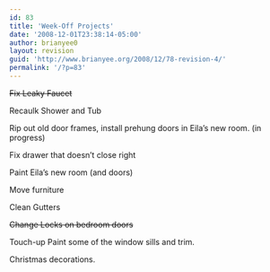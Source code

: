 ```yaml
---
id: 83
title: 'Week-Off Projects'
date: '2008-12-01T23:38:14-05:00'
author: brianyee0
layout: revision
guid: 'http://www.brianyee.org/2008/12/78-revision-4/'
permalink: '/?p=83'
---
```


<span style="text-decoration: line-through;">Fix Leaky Faucet</span>

Recaulk Shower and Tub

Rip out old door frames, install prehung doors in Eila’s new room. (in progress)

Fix drawer that doesn’t close right

Paint Eila’s new room (and doors)

Move furniture

Clean Gutters

<span style="text-decoration: line-through;">C</span><span style="text-decoration: line-through;">hange Locks on bedroom doors</span>

Touch-up Paint some of the window sills and trim.

Christmas decorations.